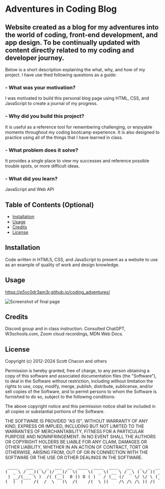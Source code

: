 # Adventures in Coding Blog

## Website created as a blog for my adventures into the world of coding, front-end development, and app design. To be continually updated with content directly related to my coding and developer journey.

Below is a short description explaining the what, why, and how of my project. I have use thed following questions as a guide:

### - What was your motivation?
I was motivated to build this personal blog page using HTML, CSS, and JavaScript to create a journal of my progress.
### - Why did you build this project?
It is useful as a reference tool for remembering challenging, or enjoyable moments throughout my coding bootcamp experience. It is also designed to practice using all of the things that I have learned in class.
### - What problem does it solve?
It provides a single place to view my successes and reference possible trouble spots, or more difficult ideas.
### - What did you learn?
JavaScript and Web API

## Table of Contents (Optional)

- [Installation](#installation)
- [Usage](#usage)
- [Credits](#credits)
- [License](#license)

## Installation

Code written in HTML5, CSS, and JavaScript to present as a website to use as an example of quality of work and design knowledge.

## Usage

https://p5yc0dr3am3r.github.io/coding_adventures/

![Screenshot of final page](./assets/images/Screenshot.png)

## Credits

Discord group and in class instruction.
Consulted ChatGPT, W3schools.com, Zoom cloud recordings, MDN Web Docs.

## License

Copyright (c) 2012-2024 Scott Chacon and others

Permission is hereby granted, free of charge, to any person obtaining
a copy of this software and associated documentation files (the
"Software"), to deal in the Software without restriction, including
without limitation the rights to use, copy, modify, merge, publish,
distribute, sublicense, and/or sell copies of the Software, and to
permit persons to whom the Software is furnished to do so, subject to
the following conditions:

The above copyright notice and this permission notice shall be
included in all copies or substantial portions of the Software.

THE SOFTWARE IS PROVIDED "AS IS", WITHOUT WARRANTY OF ANY KIND,
EXPRESS OR IMPLIED, INCLUDING BUT NOT LIMITED TO THE WARRANTIES OF
MERCHANTABILITY, FITNESS FOR A PARTICULAR PURPOSE AND
NONINFRINGEMENT. IN NO EVENT SHALL THE AUTHORS OR COPYRIGHT HOLDERS BE
LIABLE FOR ANY CLAIM, DAMAGES OR OTHER LIABILITY, WHETHER IN AN ACTION
OF CONTRACT, TORT OR OTHERWISE, ARISING FROM, OUT OF OR IN CONNECTION
WITH THE SOFTWARE OR THE USE OR OTHER DEALINGS IN THE SOFTWARE.


<pre>
 ____   ___  _  _  ___  __  ____  ____  ____   __   _  _  ____  ____ 
(  _ \ / __)( \/ )/ __)/  \(    \(  _ \( __ \ / _\ ( \/ )( __ \(  _ \
 ) __/(___ \ )  /( (__(  0 )) D ( )   / (__ (/    \/ \/ \ (__ ( )   /
(__)  (____/(__/  \___)\__/(____/(__\_)(____/\_/\_/\_)(_/(____/(__\_)
</pre>
